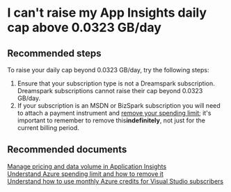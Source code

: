 <properties 
    pageTitle="I can't raise my App Insights daily cap above 0.0323 GB/day"
    description="I can't raise my App Insights daily cap above 0.0323 GB/day"
    service="microsoft.insights"
    resource="components"
    authors="mcosner"
    displayOrder="11"
    selfHelpType="resource"
    cloudEnvironments="public"
 />
 
# I can't raise my App Insights daily cap above 0.0323 GB/day
 
## **Recommended steps**
To raise your daily cap beyond 0.0323 GB/day, try the following steps:
 
1. Ensure that your subscription type is not a Dreamspark subscription.  Dreamspark subscriptions cannot raise their cap beyond 0.0323 GB/day.
2. If your subscription is an MSDN or BizSpark subscription you will need to attach a payment instrument and [remove your spending limit](https://go.microsoft.com/fwlink/?linkid=834519); it's important to remember to remove this **​indefinitely**, not just for the current billing period.
 
## **Recommended documents**
[Manage pricing and data volume in Application Insights](https://docs.microsoft.com/azure/application-insights/app-insights-pricing) <br>
[Understand Azure spending limit and how to remove it](https://go.microsoft.com/fwlink/?linkid=834519)​
<br>
[Understand how to use monthly Azure credits for Visual Studio subscribers](https://go.microsoft.com/fwlink/?linkid=834522)​